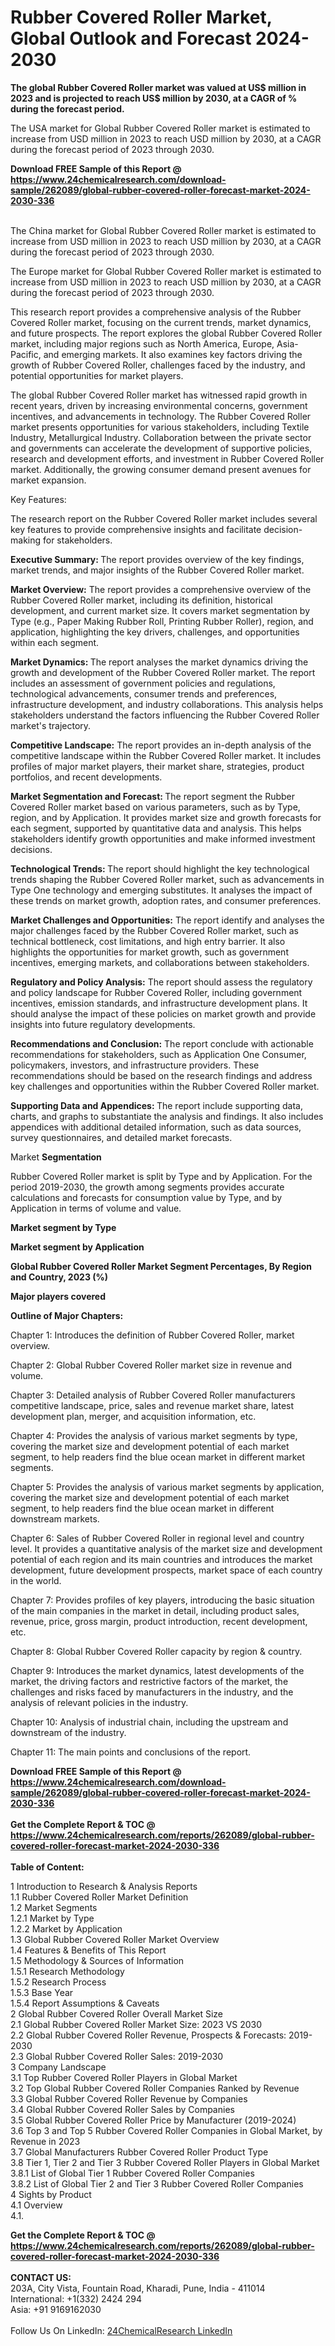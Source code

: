<h1>Rubber Covered Roller Market, Global Outlook and Forecast 2024-2030</h1><p><strong>The global Rubber Covered Roller market was valued at US$ million in 2023 and is projected to reach US$ million by 2030, at a CAGR of % during the forecast period.</strong></p><p>
</p><p>The USA market for Global Rubber Covered Roller market is estimated to increase from USD million in 2023 to reach USD million by 2030, at a CAGR during the forecast period of 2023 through 2030.</p><div><b>Download FREE Sample of this Report @ 
            <a href="https://www.24chemicalresearch.com/download-sample/262089/global-rubber-covered-roller-forecast-market-2024-2030-336">
            https://www.24chemicalresearch.com/download-sample/262089/global-rubber-covered-roller-forecast-market-2024-2030-336</a></b></div><br><p>
</p><p>The China market for Global Rubber Covered Roller market is estimated to increase from USD million in 2023 to reach USD million by 2030, at a CAGR during the forecast period of 2023 through 2030.</p><p>
</p><p>The Europe market for Global Rubber Covered Roller market is estimated to increase from USD million in 2023 to reach USD million by 2030, at a CAGR during the forecast period of 2023 through 2030.</p><p>
</p><p>This research report provides a comprehensive analysis of the Rubber Covered Roller market, focusing on the current trends, market dynamics, and future prospects. The report explores the global Rubber Covered Roller market, including major regions such as North America, Europe, Asia-Pacific, and emerging markets. It also examines key factors driving the growth of Rubber Covered Roller, challenges faced by the industry, and potential opportunities for market players.</p><p>
</p><p>The global Rubber Covered Roller market has witnessed rapid growth in recent years, driven by increasing environmental concerns, government incentives, and advancements in technology. The Rubber Covered Roller market presents opportunities for various stakeholders, including Textile Industry, Metallurgical Industry. Collaboration between the private sector and governments can accelerate the development of supportive policies, research and development efforts, and investment in Rubber Covered Roller market. Additionally, the growing consumer demand present avenues for market expansion.</p><p>
Key Features:</p><p>
The research report on the Rubber Covered Roller market includes several key features to provide comprehensive insights and facilitate decision-making for stakeholders.</p><p>
<strong>Executive Summary: </strong>The report provides overview of the key findings, market trends, and major insights of the Rubber Covered Roller market.</p><p>
<strong>Market Overview:</strong> The report provides a comprehensive overview of the Rubber Covered Roller market, including its definition, historical development, and current market size. It covers market segmentation by Type (e.g., Paper Making Rubber Roll, Printing Rubber Roller), region, and application, highlighting the key drivers, challenges, and opportunities within each segment.</p><p>
<strong>Market Dynamics: </strong>The report analyses the market dynamics driving the growth and development of the Rubber Covered Roller market. The report includes an assessment of government policies and regulations, technological advancements, consumer trends and preferences, infrastructure development, and industry collaborations. This analysis helps stakeholders understand the factors influencing the Rubber Covered Roller market's trajectory.</p><p>
<strong>Competitive Landscape:</strong> The report provides an in-depth analysis of the competitive landscape within the Rubber Covered Roller market. It includes profiles of major market players, their market share, strategies, product portfolios, and recent developments.</p><p>
<strong>Market Segmentation and Forecast: </strong>The report segment the Rubber Covered Roller market based on various parameters, such as by Type, region, and by Application. It provides market size and growth forecasts for each segment, supported by quantitative data and analysis. This helps stakeholders identify growth opportunities and make informed investment decisions.</p><p>
<strong>Technological Trends: </strong>The report should highlight the key technological trends shaping the Rubber Covered Roller market, such as advancements in Type One technology and emerging substitutes. It analyses the impact of these trends on market growth, adoption rates, and consumer preferences.</p><p>
<strong>Market Challenges and Opportunities:</strong> The report identify and analyses the major challenges faced by the Rubber Covered Roller market, such as technical bottleneck, cost limitations, and high entry barrier. It also highlights the opportunities for market growth, such as government incentives, emerging markets, and collaborations between stakeholders.</p><p>
<strong>Regulatory and Policy Analysis:</strong> The report should assess the regulatory and policy landscape for Rubber Covered Roller, including government incentives, emission standards, and infrastructure development plans. It should analyse the impact of these policies on market growth and provide insights into future regulatory developments.</p><p>
<strong>Recommendations and Conclusion:</strong> The report conclude with actionable recommendations for stakeholders, such as Application One Consumer, policymakers, investors, and infrastructure providers. These recommendations should be based on the research findings and address key challenges and opportunities within the Rubber Covered Roller market.</p><p>
<strong>Supporting Data and Appendices: </strong>The report include supporting data, charts, and graphs to substantiate the analysis and findings. It also includes appendices with additional detailed information, such as data sources, survey questionnaires, and detailed market forecasts.</p><p>
Market <strong>Segmentation</strong></p><p>
Rubber Covered Roller market is split by Type and by Application. For the period 2019-2030, the growth among segments provides accurate calculations and forecasts for consumption value by Type, and by Application in terms of volume and value.</p><p>
</p><p></p><p>
<strong>Market segment by Type</strong></p><p>
</p><p>
</p><p><strong>Market segment by Application</strong></p><p>
</p><p>
</p><p><strong>Global Rubber Covered Roller Market Segment Percentages, By Region and Country, 2023 (%)</strong></p><p>
</p><p>
</p><p></p><p>
<strong>Major players covered</strong></p><p>
</p><p>
</p><p><strong>Outline of Major Chapters:</strong></p><p>
Chapter 1: Introduces the definition of Rubber Covered Roller, market overview.</p><p>
Chapter 2: Global Rubber Covered Roller market size in revenue and volume.</p><p>
Chapter 3: Detailed analysis of Rubber Covered Roller manufacturers competitive landscape, price, sales and revenue market share, latest development plan, merger, and acquisition information, etc.</p><p>
Chapter 4: Provides the analysis of various market segments by type, covering the market size and development potential of each market segment, to help readers find the blue ocean market in different market segments.</p><p>
Chapter 5: Provides the analysis of various market segments by application, covering the market size and development potential of each market segment, to help readers find the blue ocean market in different downstream markets.</p><p>
Chapter 6: Sales of Rubber Covered Roller in regional level and country level. It provides a quantitative analysis of the market size and development potential of each region and its main countries and introduces the market development, future development prospects, market space of each country in the world.</p><p>
Chapter 7: Provides profiles of key players, introducing the basic situation of the main companies in the market in detail, including product sales, revenue, price, gross margin, product introduction, recent development, etc.</p><p>
Chapter 8: Global Rubber Covered Roller capacity by region &amp; country.</p><p>
Chapter 9: Introduces the market dynamics, latest developments of the market, the driving factors and restrictive factors of the market, the challenges and risks faced by manufacturers in the industry, and the analysis of relevant policies in the industry.</p><p>
Chapter 10: Analysis of industrial chain, including the upstream and downstream of the industry.</p><p>
Chapter 11: The main points and conclusions of the report.</p><div><b>Download FREE Sample of this Report @ 
            <a href="https://www.24chemicalresearch.com/download-sample/262089/global-rubber-covered-roller-forecast-market-2024-2030-336">
            https://www.24chemicalresearch.com/download-sample/262089/global-rubber-covered-roller-forecast-market-2024-2030-336</a></b></div><br><div><b>Get the Complete Report & TOC @ 
            <a href="https://www.24chemicalresearch.com/reports/262089/global-rubber-covered-roller-forecast-market-2024-2030-336">
            https://www.24chemicalresearch.com/reports/262089/global-rubber-covered-roller-forecast-market-2024-2030-336</a></b></div><br>
            <b>Table of Content:</b><p>1 Introduction to Research & Analysis Reports<br />
    1.1 Rubber Covered Roller Market Definition<br />
    1.2 Market Segments<br />
        1.2.1 Market by Type<br />
        1.2.2 Market by Application<br />
    1.3 Global Rubber Covered Roller Market Overview<br />
    1.4 Features & Benefits of This Report<br />
    1.5 Methodology & Sources of Information<br />
        1.5.1 Research Methodology<br />
        1.5.2 Research Process<br />
        1.5.3 Base Year<br />
        1.5.4 Report Assumptions & Caveats<br />
2 Global Rubber Covered Roller Overall Market Size<br />
    2.1 Global Rubber Covered Roller Market Size: 2023 VS 2030<br />
    2.2 Global Rubber Covered Roller Revenue, Prospects & Forecasts: 2019-2030<br />
    2.3 Global Rubber Covered Roller Sales: 2019-2030<br />
3 Company Landscape<br />
    3.1 Top Rubber Covered Roller Players in Global Market<br />
    3.2 Top Global Rubber Covered Roller Companies Ranked by Revenue<br />
    3.3 Global Rubber Covered Roller Revenue by Companies<br />
    3.4 Global Rubber Covered Roller Sales by Companies<br />
    3.5 Global Rubber Covered Roller Price by Manufacturer (2019-2024)<br />
    3.6 Top 3 and Top 5 Rubber Covered Roller Companies in Global Market, by Revenue in 2023<br />
    3.7 Global Manufacturers Rubber Covered Roller Product Type<br />
    3.8 Tier 1, Tier 2 and Tier 3 Rubber Covered Roller Players in Global Market<br />
        3.8.1 List of Global Tier 1 Rubber Covered Roller Companies<br />
        3.8.2 List of Global Tier 2 and Tier 3 Rubber Covered Roller Companies<br />
4 Sights by Product<br />
    4.1 Overview<br />
        4.1.</p><div><b>Get the Complete Report & TOC @ 
            <a href="https://www.24chemicalresearch.com/reports/262089/global-rubber-covered-roller-forecast-market-2024-2030-336">
            https://www.24chemicalresearch.com/reports/262089/global-rubber-covered-roller-forecast-market-2024-2030-336</a></b></div><br><b>CONTACT US:</b><br>
            203A, City Vista, Fountain Road, Kharadi, Pune, India - 411014<br>
            International: +1(332) 2424 294<br>
            Asia: +91 9169162030 <br><br>
            Follow Us On LinkedIn: <a href="https://www.linkedin.com/company/24chemicalresearch/">24ChemicalResearch LinkedIn</a>